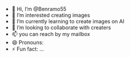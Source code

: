 - 👋 Hi, I’m @Benramo55
- 👀 I’m interested creating images 
- 🌱 I’m currently learning to create images on AI
- 💞️ I’m looking to collaborate with creaters
- 📫 you can reach by my mailbox
- 😄 Pronouns: 
- ⚡ Fun fact: ...

<!---
Benramo55/Benramo55 is a ✨ special ✨ repository because its `README.md` (this file) appears on your GitHub profile.
You can click the Preview link to take a look at your changes.
--->
